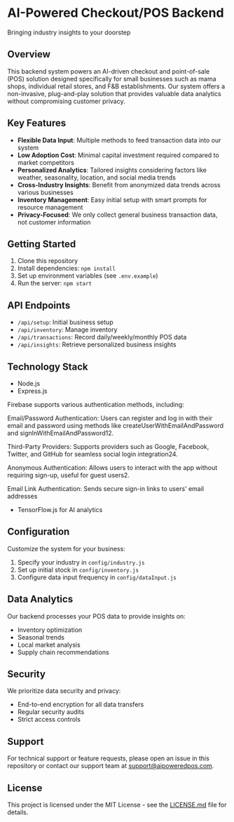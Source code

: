 # AI-Powered Checkout/POS Backend

Bringing industry insights to your doorstep

## Overview

This backend system powers an AI-driven checkout and point-of-sale (POS) solution designed specifically for small businesses such as mama shops, individual retail stores, and F&B establishments. Our system offers a non-invasive, plug-and-play solution that provides valuable data analytics without compromising customer privacy.

## Key Features

- **Flexible Data Input**: Multiple methods to feed transaction data into our system
- **Low Adoption Cost**: Minimal capital investment required compared to market competitors
- **Personalized Analytics**: Tailored insights considering factors like weather, seasonality, location, and social media trends
- **Cross-Industry Insights**: Benefit from anonymized data trends across various businesses
- **Inventory Management**: Easy initial setup with smart prompts for resource management
- **Privacy-Focused**: We only collect general business transaction data, not customer information

## Getting Started

1. Clone this repository
2. Install dependencies: `npm install`
3. Set up environment variables (see `.env.example`)
4. Run the server: `npm start`

## API Endpoints

- `/api/setup`: Initial business setup
- `/api/inventory`: Manage inventory
- `/api/transactions`: Record daily/weekly/monthly POS data
- `/api/insights`: Retrieve personalized business insights

## Technology Stack

- Node.js
- Express.js
  
Firebase supports various authentication methods, including:

Email/Password Authentication: Users can register and log in with their email and password using methods like createUserWithEmailAndPassword and signInWithEmailAndPassword12.

Third-Party Providers: Supports providers such as Google, Facebook, Twitter, and GitHub for seamless social login integration24.

Anonymous Authentication: Allows users to interact with the app without requiring sign-up, useful for guest users2.

Email Link Authentication: Sends secure sign-in links to users' email addresses
- TensorFlow.js for AI analytics

## Configuration

Customize the system for your business:

1. Specify your industry in `config/industry.js`
2. Set up initial stock in `config/inventory.js`
3. Configure data input frequency in `config/dataInput.js`

## Data Analytics

Our backend processes your POS data to provide insights on:

- Inventory optimization
- Seasonal trends
- Local market analysis
- Supply chain recommendations

## Security

We prioritize data security and privacy:

- End-to-end encryption for all data transfers
- Regular security audits
- Strict access controls

## Support

For technical support or feature requests, please open an issue in this repository or contact our support team at support@aipoweredpos.com.

## License

This project is licensed under the MIT License - see the [LICENSE.md](LICENSE.md) file for details.
